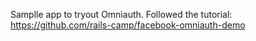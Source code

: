 Samplle app to tryout Omniauth.
Followed the tutorial:
https://github.com/rails-camp/facebook-omniauth-demo
